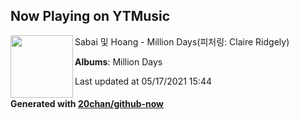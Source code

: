 ## Now Playing on YTMusic

[<img align="left" width="100" src="https://lh3.googleusercontent.com/j0e8qiJKMIen5MbZM0E9gQ7QEmYfY3Tiv5OUeNC6MQkuk-0p8dCirkS6sw9pykhlEJ0NXm71qW9ME3cReQ">](https://music.youtube.com/watch?v=wRqxK5abWj0)

Sabai 및 Hoang - Million Days(피처링: Claire Ridgely)

**Albums**: Million Days

Last updated at 05/17/2021 15:44

#### Generated with [20chan/github-now](https://github.com/20chan/github-now)


<!--
**20chan/20chan** is a ✨ _special_ ✨ repository because its `README.md` (this file) appears on your GitHub profile.

Here are some ideas to get you started:

- 🔭 I’m currently working on ...
- 🌱 I’m currently learning ...
- 👯 I’m looking to collaborate on ...
- 🤔 I’m looking for help with ...
- 💬 Ask me about ...
- 📫 How to reach me: ...
- 😄 Pronouns: ...
- ⚡ Fun fact: ...
-->
